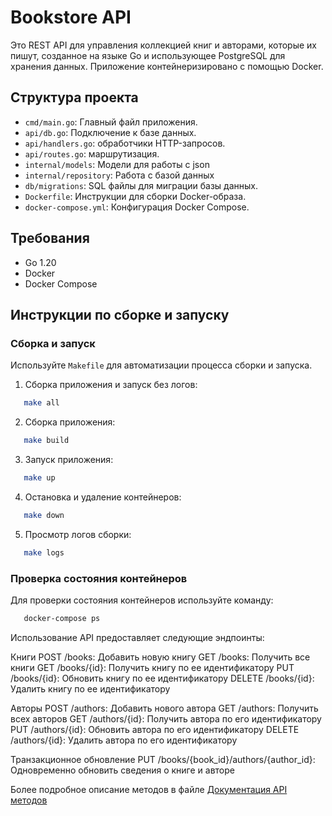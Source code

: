 # Bookstore API

Это REST API для управления коллекцией книг и авторами, которые их пишут, созданное на языке Go и использующее PostgreSQL для хранения данных. Приложение контейнеризировано с помощью Docker.

## Структура проекта

- `cmd/main.go`: Главный файл приложения.
- `api/db.go`: Подключение к базе данных.
- `api/handlers.go`: обработчики HTTP-запросов.
- `api/routes.go`: маршрутизация.
- `internal/models`: Модели для работы с json
- `internal/repository`: Работа с базой данных
- `db/migrations`: SQL файлы для миграции базы данных.
- `Dockerfile`: Инструкции для сборки Docker-образа.
- `docker-compose.yml`: Конфигурация Docker Compose.

## Требования

- Go 1.20
- Docker
- Docker Compose

## Инструкции по сборке и запуску

### Сборка и запуск

Используйте `Makefile` для автоматизации процесса сборки и запуска.

1. Сборка приложения и запуск без логов:

```sh
   make all
```

2. Сборка приложения:

```sh
   make build
```

3. Запуск приложения:

```sh
   make up
```

4. Остановка и удаление контейнеров:

```sh
   make down
```

5. Просмотр логов сборки:

```sh
   make logs
```

### Проверка состояния контейнеров

Для проверки состояния контейнеров используйте команду:

```sh
   docker-compose ps
```

Использование
API предоставляет следующие эндпоинты:

Книги
POST /books: Добавить новую книгу
GET /books: Получить все книги
GET /books/{id}: Получить книгу по ее идентификатору
PUT /books/{id}: Обновить книгу по ее идентификатору
DELETE /books/{id}: Удалить книгу по ее идентификатору

Авторы
POST /authors: Добавить нового автора
GET /authors: Получить всех авторов
GET /authors/{id}: Получить автора по его идентификатору
PUT /authors/{id}: Обновить автора по его идентификатору
DELETE /authors/{id}: Удалить автора по его идентификатору

Транзакционное обновление
PUT /books/{book_id}/authors/{author_id}: Одновременно обновить сведения о книге и авторе

Более подробное описание методов в файле [Документация API методов](Документация_API_методов.md)
